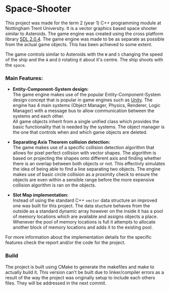 # Space-Shooter

This project was made for the term 2 (year 1) C++ programming module at Nottingham Trent University. It is a vector graphics based space shooter similar to Asteroids. The game engine was created using the cross platform library [SDL 2.0.4](libsdl.org). The game engine was made to be as separate as possible from the actual game objects. This has been achieved to some extent.

The game controls similar to Asteroids with the `W` and `S` changing the speed of the ship and the `A` and `D` rotating it about it's centre. The ship shoots with the `space`.

### Main Features:

* **Entity-Component-System design:**  
The game engine makes use of the popular Entity-Component-System design concept that is popular in game engines such as [Unity](unity3d.com). The engine has 4 main systems (Object Manager, Physics, Renderer, Logic Manager) with a message bus to allow communication between the systems and each other.  
All game objects inherit from a single unified class which provides the basic functionality that is needed by the systems. The object manager is the one that controls when and which game objects are deleted.

* **Separating Axis Theorem collision detection:**  
The game makes use of a specific collision detection algorithm that allows for pixel perfect collision with vector shapes. The algorithm is based on projecting the shapes onto different axis and finding whether there is an overlap between both objects or not. This effectivly simulates the idea of being able to find a line separating two objects. The engine makes use of basic circle collision as a proximity check to ensure the objects are even within a sensible range before the more expensive collision algorithm is ran on the objects.

* **Slot Map implementation:**  
Instead of using the standard C++ `vector` data structure an improved one was built for this project. The data stucture behaves from the outside as a standard dynamic array however on the inside it has a pool of memory locations which are available and assigns objects a place. Whenever the pool of memory locations is full it attempts to allocate another block of memory locations and adds it to the existing pool.

For more information about the implementation details for the specific features check the report and/or the code for the project.

### Build

The project is built using CMake to generate the makefiles and make to actually build it. This version can't be built due to linker/compiler errors as a result of the way the project was originally setup to include each others files. They will be addressed in the next commit.